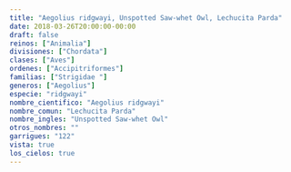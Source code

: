 ```yaml
---
title: "Aegolius ridgwayi, Unspotted Saw-whet Owl, Lechucita Parda"
date: 2018-03-26T20:00:00-00:00
draft: false
reinos: ["Animalia"]
divisiones: ["Chordata"]
clases: ["Aves"]
ordenes: ["Accipitriformes"]
familias: ["Strigidae "]
generos: ["Aegolius"]
especie: "ridgwayi"
nombre_cientifico: "Aegolius ridgwayi"
nombre_comun: "Lechucita Parda"
nombre_ingles: "Unspotted Saw-whet Owl"
otros_nombres: ""
garrigues: "122"
vista: true
los_cielos: true
---
```

